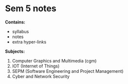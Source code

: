 # Sem 5 notes
__Contains:__
* syllabus
* notes
* extra hyper-links

__Subjects:__
1. Computer Graphics and Multimedia (cgm)
2. IOT (Internet of Things)
3. SEPM (Software Engineering and Project Management)
4. Cyber and Network Security
